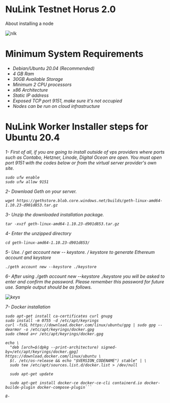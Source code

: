# NuLink Testnet Horus 2.0
About installing a node


![nlk](https://github.com/Lorento34/NuLink-Testnet-Horus-2.0/assets/84406096/5942336a-d881-4c50-8504-63fc6609c957)


<h1>Minimum System Requirements<h6>

 - Debian/Ubuntu 20.04 (Recommended)
 - 4 GB Ram
 - 30GB Available Storage
 - Minimum 2 CPU processors
 - x86 Architecture
 - Static IP address
 - Exposed TCP port 9151, make sure it's not occupied
 - Nodes can be run on cloud infrastructure

<h1>NuLink Worker Installer steps for Ubuntu 20.4<h6>

1- First of all, if you are going to install outside of vps providers where ports such as Contabo, Hetzner, Linode, Digital Oceon are open. You must open port 9151 with the codes below or from the virtual server provider's own site.

```
sudo ufw enable
sudo ufw allow 9151
```

2- Download Geth on your server.
 
```
wget https://gethstore.blob.core.windows.net/builds/geth-linux-amd64-1.10.23-d901d853.tar.gz
```

3- Unzip the downloaded installation package.

```
tar -xvzf geth-linux-amd64-1.10.23-d901d853.tar.gz
```

4- Enter the unzipped directory

```
cd geth-linux-amd64-1.10.23-d901d853/
```

5- Use. / get account new -- keystore. / keystore to generate Ethereum account and keystore

```
./geth account new --keystore ./keystore
```

6- After using ./geth account new --keystore ./keystore you will be asked to enter and confirm the password. Please remember this password for future use. Sample output should be as follows.

![keys](https://github.com/Lorento34/NuLink-Testnet-Horus-2.0/assets/84406096/b41caa54-2d62-47fb-a8ee-f861fd6ca894)


7- Docker installation

```sudo apt-get update
sudo apt-get install ca-certificates curl gnupg
sudo install -m 0755 -d /etc/apt/keyrings
curl -fsSL https://download.docker.com/linux/ubuntu/gpg | sudo gpg --dearmor -o /etc/apt/keyrings/docker.gpg
sudo chmod a+r /etc/apt/keyrings/docker.gpg

echo \
  "deb [arch=$(dpkg --print-architecture) signed-by=/etc/apt/keyrings/docker.gpg] https://download.docker.com/linux/ubuntu \
  $(. /etc/os-release && echo "$VERSION_CODENAME") stable" | \
  sudo tee /etc/apt/sources.list.d/docker.list > /dev/null
  
  sudo apt-get update
  
  sudo apt-get install docker-ce docker-ce-cli containerd.io docker-buildx-plugin docker-compose-plugin```

8- 
